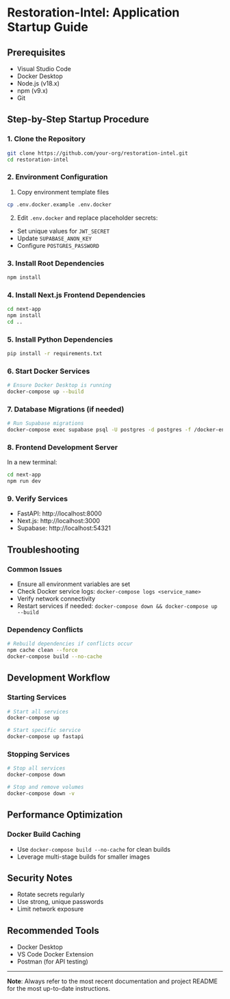 # Restoration-Intel: Application Startup Guide

## Prerequisites
- Visual Studio Code
- Docker Desktop
- Node.js (v18.x)
- npm (v9.x)
- Git

## Step-by-Step Startup Procedure

### 1. Clone the Repository
```bash
git clone https://github.com/your-org/restoration-intel.git
cd restoration-intel
```

### 2. Environment Configuration
1. Copy environment template files
```bash
cp .env.docker.example .env.docker
```

2. Edit `.env.docker` and replace placeholder secrets:
- Set unique values for `JWT_SECRET`
- Update `SUPABASE_ANON_KEY`
- Configure `POSTGRES_PASSWORD`

### 3. Install Root Dependencies
```bash
npm install
```

### 4. Install Next.js Frontend Dependencies
```bash
cd next-app
npm install
cd ..
```

### 5. Install Python Dependencies
```bash
pip install -r requirements.txt
```

### 6. Start Docker Services
```bash
# Ensure Docker Desktop is running
docker-compose up --build
```

### 7. Database Migrations (if needed)
```bash
# Run Supabase migrations
docker-compose exec supabase psql -U postgres -d postgres -f /docker-entrypoint-initdb.d/202406_root.sql
```

### 8. Frontend Development Server
In a new terminal:
```bash
cd next-app
npm run dev
```

### 9. Verify Services
- FastAPI: http://localhost:8000
- Next.js: http://localhost:3000
- Supabase: http://localhost:54321

## Troubleshooting

### Common Issues
- Ensure all environment variables are set
- Check Docker service logs: `docker-compose logs <service_name>`
- Verify network connectivity
- Restart services if needed: `docker-compose down && docker-compose up --build`

### Dependency Conflicts
```bash
# Rebuild dependencies if conflicts occur
npm cache clean --force
docker-compose build --no-cache
```

## Development Workflow

### Starting Services
```bash
# Start all services
docker-compose up

# Start specific service
docker-compose up fastapi
```

### Stopping Services
```bash
# Stop all services
docker-compose down

# Stop and remove volumes
docker-compose down -v
```

## Performance Optimization

### Docker Build Caching
- Use `docker-compose build --no-cache` for clean builds
- Leverage multi-stage builds for smaller images

## Security Notes
- Rotate secrets regularly
- Use strong, unique passwords
- Limit network exposure

## Recommended Tools
- Docker Desktop
- VS Code Docker Extension
- Postman (for API testing)

---

**Note**: Always refer to the most recent documentation and project README for the most up-to-date instructions.